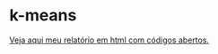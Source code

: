 # k-means

[Veja aqui meu relatório em html com códigos abertos.](https://heitorgabriel.github.io/k-means/)
